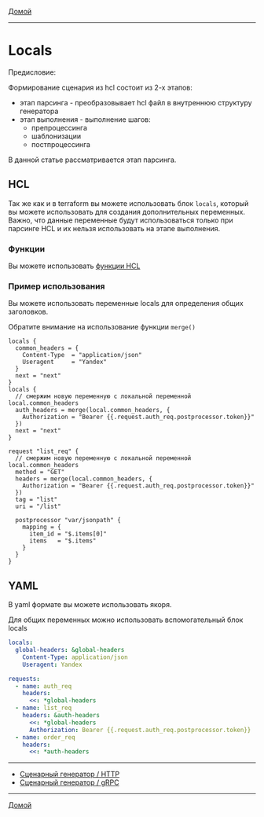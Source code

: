 [Домой](../index.md)

---

#  Locals

Предисловие: 

Формирование сценария из hcl состоит из 2-х этапов:
- этап парсинга - преобразовывает hcl файл в внутреннюю структуру генератора
- этап выполнения - выполнение шагов:
  - препроцессинга
  - шаблонизации
  - постпроцессинга

В данной статье рассматривается этап парсинга.

## HCL

Так же как и в terraform вы можете использовать блок `locals`, который вы можете использовать для создания 
дополнительных переменных. Важно, что данные переменные будут использоваться только при парсинге HCL и их нельзя 
использовать на этапе выполнения.

### Функции

Вы можете использовать [функции HCL](functions.md#функции-hcl)

### Пример использования

Вы можете использовать переменные locals для определения общих заголовков.

Обратите внимание на использование функции `merge()`

```hcl
locals {
  common_headers = {
    Content-Type  = "application/json"
    Useragent     = "Yandex"
  }
  next = "next"
}
locals {
  // смержим новую переменную с локальной переменной local.common_headers
  auth_headers = merge(local.common_headers, {
    Authorization = "Bearer {{.request.auth_req.postprocessor.token}}"
  })
  next = "next"
}

request "list_req" {
  // смержим новую переменную с локальной переменной local.common_headers
  method = "GET"
  headers = merge(local.common_headers, {
    Authorization = "Bearer {{.request.auth_req.postprocessor.token}}"
  })
  tag = "list"
  uri = "/list"

  postprocessor "var/jsonpath" {
    mapping = {
      item_id = "$.items[0]"
      items   = "$.items"
    }
  }
}
```

## YAML

В yaml формате вы можете использовать якоря.

Для общих переменных можно использовать вспомогательный блок locals

```yaml
locals:
  global-headers: &global-headers
    Content-Type: application/json
    Useragent: Yandex

requests:
  - name: auth_req
    headers:
      <<: *global-headers
  - name: list_req
    headers: &auth-headers
      <<: *global-headers
      Authorization: Bearer {{.request.auth_req.postprocessor.token}}
  - name: order_req
    headers:
      <<: *auth-headers
```

---

- [Сценарный генератор / HTTP](../scenario-http-generator.md)
- [Сценарный генератор / gRPC](../scenario-grpc-generator.md)

---

[Домой](../index.md)
